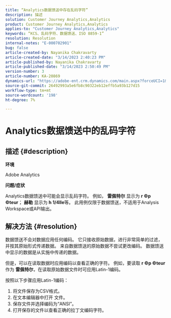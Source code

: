 ```yaml
---
title: “Analytics数据馈送中存在乱码字符”
description: 描述
solution: Customer Journey Analytics,Analytics
product: Customer Journey Analytics,Analytics
applies-to: "Customer Journey Analytics,Analytics"
keywords: “KCS、乱码字符、数据馈送、ISO 8859-1”
resolution: Resolution
internal-notes: "E-000702901"
bug: false
article-created-by: Nayanika Chakravarty
article-created-date: "3/14/2023 2:40:23 PM"
article-published-by: Nayanika Chakravarty
article-published-date: "3/14/2023 2:50:49 PM"
version-number: 3
article-number: KA-20869
dynamics-url: "https://adobe-ent.crm.dynamics.com/main.aspx?forceUCI=1&pagetype=entityrecord&etn=knowledgearticle&id=635a4c26-76c2-ed11-83ff-6045bd006a22"
source-git-commit: 26492993a5e6fb8c90322eb12effb5a93b127d15
workflow-type: tm+mt
source-wordcount: '198'
ht-degree: 7%

---
```


# Analytics数据馈送中的乱码字符

## 描述 {#description}


<b>环境</b>

Adobe Analytics

<b>问题/症状</b>

Analytics数据馈送中可能会显示乱码字符。 例如， <b>雷佩特尔</b> 显示为 <b>r ©p ©teur</b>； <b>赫勒</b> 显示为 <b>h 1/4lle</b>等。 此用例仅限于数据馈送，不适用于Analysis Workspace或API输出。


## 解决方法 {#resolution}


数据馈送不会对数据应用任何编码。 它只接收原始数据，进行非常简单的过滤，并按其原始形式传递数据。 来自数据馈送的原始数据不尝试更改编码。 数据馈送中显示的数据是从实施中传递的数据。

但是，可以在读取数据时应用编码以查看正确的字符。 例如，要读取 <b>r ©p ©teur</b> 作为 <b>雷佩特尔</b>，在读取原始数据文件时可应用Latin-1编码。

按照以下步骤应用Latin-1编码：

1. 将文件保存为CSV格式。
2. 在文本编辑器中打开  文件。
3. 保存文件并选择编码为“ANSI”。
4. 打开保存的文件以查看正确的拉丁文编码字符。

